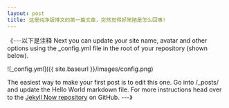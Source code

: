 ```yaml
---
layout: post
title: 这是纯净版博文的第一篇文章，突然觉得好简陋是怎么回事!
---
```

《---以下是注释
Next you can update your site name, avatar and other options using the _config.yml file in the root of your repository (shown below).

![_config.yml]({{ site.baseurl }}/images/config.png)

The easiest way to make your first post is to edit this one. Go into /_posts/ and update the Hello World markdown file. For more instructions head over to the [Jekyll Now repository](https://github.com/barryclark/jekyll-now) on GitHub.
---》
